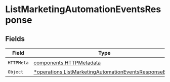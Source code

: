 # ListMarketingAutomationEventsResponse


## Fields

| Field                                                                                                                         | Type                                                                                                                          | Required                                                                                                                      | Description                                                                                                                   |
| ----------------------------------------------------------------------------------------------------------------------------- | ----------------------------------------------------------------------------------------------------------------------------- | ----------------------------------------------------------------------------------------------------------------------------- | ----------------------------------------------------------------------------------------------------------------------------- |
| `HTTPMeta`                                                                                                                    | [components.HTTPMetadata](../../models/components/httpmetadata.md)                                                            | :heavy_check_mark:                                                                                                            | N/A                                                                                                                           |
| `Object`                                                                                                                      | [*operations.ListMarketingAutomationEventsResponseBody](../../models/operations/listmarketingautomationeventsresponsebody.md) | :heavy_minus_sign:                                                                                                            | N/A                                                                                                                           |